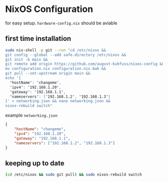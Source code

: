 # NixOS Configuration

for easy setup. `hardware-config.nix` should be aviable

## first time installation

```bash
sudo nix-shell -p git --run "cd /etc/nixos &&
git config --global --add safe.directory /etc/nixos &&
git init -b main &&
git remote add origin https://github.com/august-kuhfuss/nixos-config &&
mv configuration.nix configuration.nix.bak &&
git pull --set-upstream origin main &&
echo '{
  "hostName": "changeme",
  "ipv4": "192.168.1.20",
  "gateway": "192.168.1.1",
  "nameservers": ["192.168.1.2", "192.168.1.3"]
}' > networking.json && nano networking.json &&
nixos-rebuild switch"
```

example `networking.json`

```json
{
	"hostName": "changeme",
	"ipv4": "192.168.1.20",
	"gateway": "192.168.1.1",
	"nameservers": ["192.168.1.2", "192.168.1.3"]
}
```

## keeping up to date

```bash
(cd /etc/nixos && sudo git pull) && sudo nixos-rebuild switch
```
